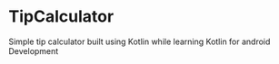 # TipCalculator
 Simple tip calculator built using Kotlin while learning Kotlin for android Development
